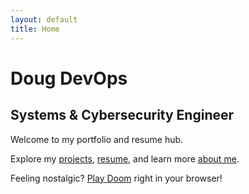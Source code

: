 ```yaml
---
layout: default
title: Home
---
```


<div class="content">
  <h1>Doug DevOps</h1>
  <h2>Systems & Cybersecurity Engineer</h2>
  <p>Welcome to my portfolio and resume hub.</p>
  <p>Explore my <a href="/projects">projects</a>, <a href="/resume">resume</a>, and learn more <a href="/about">about me</a>.</p>
  <p>Feeling nostalgic? <a href="/doom">Play Doom</a> right in your browser!</p>
</div>
